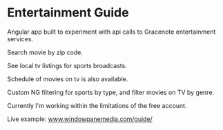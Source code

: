 # Entertainment Guide
Angular app built to experiment with api calls to Gracenote entertainment services.

Search movie by zip code.

See local tv listings for sports broadcasts.

Schedule of movies on tv is also available.

Custom NG filtering for sports by type, and filter movies on TV by genre. 

Currently I'm working within the limitations of the free account.

Live example: www.windowpanemedia.com/guide/
